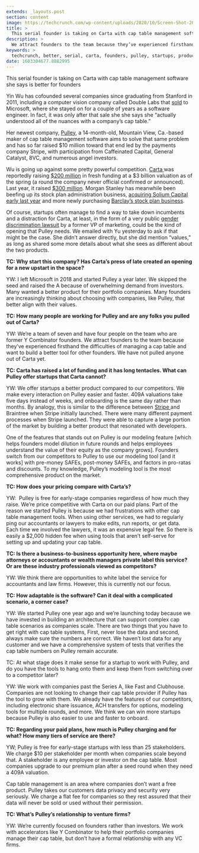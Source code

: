 ```yaml
--- 
extends: _layouts.post 
section: content 
image: https://techcrunch.com/wp-content/uploads/2020/10/Screen-Shot-2020-10-21-at-10.51.25-AM.png?w=764 
title: > 
  This serial founder is taking on Carta with cap table management software she says is better for founders – TechCrunch 
description: > 
  We attract founders to the team because they’ve experienced firsthand the difficulties of managing a cap table and want to build a better tool for other founders.They were able to capture a large portion of the market by building a better product that resonated with developers.Part of the reason we started Pulley is because we had frustrations with other cap table management tools.So there is easily a $2,000 hidden fee when using tools that aren’t self-serve for setting up and updating your cap table.A stakeholder is any employee or investor on the cap table. 
keywords: > 
  techcrunch, better, serial, carta, founders, pulley, startups, product, table, taking, software, company, cap, management, companies, founder 
date: 1603304677.8882995 
--- 
```

<div><p>This serial founder is taking on Carta with cap table management software she says is better for founders</p><p id="speakable-summary">Yin Wu has cofounded several companies since graduating from Stanford in 2011, including a computer vision company called Double Labs that <a href="https://venturebeat.com/2015/09/11/microsoft-buys-double-labs-the-startup-behind-android-lockscreen-app-echo/">sold</a> to Microsoft, where she stayed on for a couple of years as a software engineer. In fact, it was only after that sale she she says she &#8220;actually understood all of the nuances with a company&#8217;s cap table.&#8221;</p>
<p>Her newest company, <a href="https://pulley.com">Pulley</a>, a 14-month-old, Mountain View, Ca.-based maker of cap table management software aims to solve that same problem and has so far raised $10 million toward that end led by the payments company Stripe, with participation from Caffeinated Capital, General Catalyst, 8VC, and numerous angel investors.</p>
<p>Wu is going up against some pretty powerful competition. <a class="crunchbase-link" href="https://crunchbase.com/organization/eshares" target="_blank">Carta </a> was reportedly raising <a href="https://www.bloomberg.com/news/articles/2020-04-15/andreessen-horowitz-backed-startup-carta-to-cut-161-jobs">$200 million</a> in fresh funding at a $3 billion valuation as of the spring (a round the company never official confirmed or announced). Last year, it raised <a href="https://techcrunch.com/2019/05/06/carta-was-just-valued-at-1-7-billion-by-andreessen-horowitz-in-a-deal-some-see-as-rich/">$300 million</a>. Morgan Stanley has meanwhile been beefing up its stock plan administration business, <a href="https://www.businessinsider.com/morgan-stanley-acquires-solium-capital-2019-2">acquiring Solium Capital early last year</a> and more newly purchasing <a href="https://www.finchannel.com/business/banksandservices/78774-morgan-stanley-buys-barclays-global-stock-and-rewards-business">Barclay&#8217;s stock plan business</a>.</p><p class="piano-inline-promo"></p>
<p>Of course, startups often manage to find a way to take down incumbents and a distraction for Carta, at least, in the form of a very public <a href="https://techcrunch.com/2020/07/21/cartas-former-marketing-vp-who-spearheaded-its-report-on-pay-inequality-is-suing-over-gender-discrimination/">gender discrimination lawsuit</a> by a former VP of marketing, could be the kind of opening that Pulley needs. We emailed with Yu yesterday to ask if that might be the case. She didn&#8217;t answer directly, but she did mention &#8220;values,&#8221; as long as shared some more details about what she sees as different about the two products.</p>
<p><strong>TC: Why start this company? Has Carta&#8217;s press of late created an opening for a new upstart in the space?</strong></p>
<p>YW: I left Microsoft in 2018 and started Pulley a year later. We skipped the seed and raised the A because of overwhelming demand from investors. Many wanted a better product for their portfolio companies. Many founders are increasingly thinking about choosing with companies, like Pulley, that better align with their values.</p>
<p><strong>TC: How many people are working for Pulley and are any folks you pulled out of Carta?</strong></p>
<p>YW: We&#8217;re a team of seven and have four people on the team who are former Y Combinator founders. We attract founders to the team because they&#8217;ve experienced firsthand the difficulties of managing a cap table and want to build a better tool for other founders. We have not pulled anyone out of Carta yet.</p>
<p><strong>TC: Carta has raised a lot of funding and it has long tentacles. What can Pulley offer startups that Carta cannot?</strong></p>
<p>YW: We offer startups a better product compared to our competitors. We make every interaction on Pulley easier and faster. 409A valuations take five days instead of weeks, and onboarding is the same day rather than months. By analogy, this is similar to the difference between <a class="crunchbase-link" href="https://crunchbase.com/organization/stripe" target="_blank">Stripe </a> and Braintree when Stripe initially launched. There were many different payment processes when Stripe launched. They were able to capture a large portion of the market by building a better product that resonated with developers.</p>
<p>One of the features that stands out on Pulley is our modeling feature [which helps founders model dilution in future rounds and helps employees understand the value of their equity as the company grows]. Founders switch from our competitors to Pulley to use our modeling tool [and it works] with pre-money SAFEs, post-money SAFEs, and factors in pro-ratas and discounts. To my knowledge, Pulley&#8217;s modeling tool is the most comprehensive product on the market.</p>
<p><strong>TC: How does your pricing compare with Carta&#8217;s?</strong></p>
<p>YW:&#160; Pulley is free for early-stage companies regardless of how much they raise. We&#8217;re price competitive with Carta on our paid plans. Part of the reason we started Pulley is because we had frustrations with other cap table management tools. When using other services, we had to regularly ping our accountants or lawyers to make edits, run reports, or get data. Each time we involved the lawyers, it was an expensive legal fee. So there is easily a $2,000 hidden fee when using tools that aren&#8217;t self-serve for setting up and updating your cap table.</p>
<p><strong>TC: Is there a business-to-business opportunity here, where maybe attorneys or accountants or wealth managers private label this service? Or are these industry professionals viewed as competitors?</strong></p>
<p>YW: We think there are opportunities to white label the service for accountants and law firms. However, this is currently not our focus.</p>
<p><strong>TC: How adaptable is the software? Can it deal with a complicated scenario, a corner case?</strong></p>
<p>YW: We started Pulley one year ago and we&#8217;re launching today because we have invested in building an architecture that can support complex cap table scenarios as companies scale. There are two things that you have to get right with cap table systems, First, never lose the data and second, always make sure the numbers are correct. We haven&#8217;t lost data for any customer and we have a comprehensive system of tests that verifies the cap table numbers on Pulley remain accurate.</p>
<p>TC: At what stage does it make sense for a startup to work with Pulley, and do you have the tools to hang onto them and keep them from switching over to a competitor later?</p>
<p>YW: We work with companies past the Series A, like Fast and Clubhouse. Companies are not looking to change their cap table provider if Pulley has the tool to grow with them. We already have the features of our competitors, including electronic share issuance, ACH transfers for options, modeling tools for multiple rounds, and more. We think we can win more startups because Pulley is also easier to use and faster to onboard.</p>
<p><strong>TC: Regarding your paid plans, how much is Pulley charging and for what? How many tiers of service are there?</strong></p>
<p>YW; Pulley is free for early-stage startups with less than 25 stakeholders. We charge $10 per stakeholder per month when companies scale beyond that. A stakeholder is any employee or investor on the cap table. Most companies upgrade to our premium plan after a seed round when they need a 409A valuation.</p>
<p>Cap table management is an area where companies don&#8217;t want a free product. Pulley takes our customers data privacy and security very seriously. We charge a flat fee for companies so they rest assured that their data will never be sold or used without their permission.</p>
<p><strong>TC: What&#8217;s Pulley&#8217;s relationship to venture firms?</strong></p>
<p>YW: We&#8217;re currently focused on founders rather than investors. We work with accelerators like Y Combinator to help their portfolio companies manage their cap table, but don&#8217;t have a formal relationship with any VC firms.</p>
			</div>